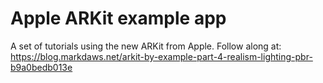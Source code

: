 # Apple ARKit example app

A set of tutorials using the new ARKit from Apple. Follow along at:
https://blog.markdaws.net/arkit-by-example-part-4-realism-lighting-pbr-b9a0bedb013e
